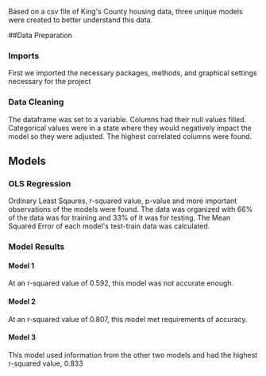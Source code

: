 Based on a csv file of King's County housing data, three unique models were created to better understand this data.

##Data Preparation

### Imports
First we imported the necessary packages, methods, and graphical settings necessary for the project

### Data Cleaning
The dataframe was set to a variable.
Columns had their null values filled.
Categorical values were in a state where they would negatively impact the model so they were adjusted.
The highest correlated columns were found.

## Models

### OLS Regression
Ordinary Least Sqaures, r-squared value, p-value and more important observations of the models were found.
The data was organized with 66% of the data was for training and 33% of it was for testing.
The Mean Squared Error of each model's test-train data was calculated.

### Model Results

#### Model 1
At an r-squared value of 0.592, this model was not accurate enough.

#### Model 2
At an r-squared value of 0.807, this model met requirements of accuracy.

#### Model 3
This model used information from the other two models and had the highest r-squared value, 0.833